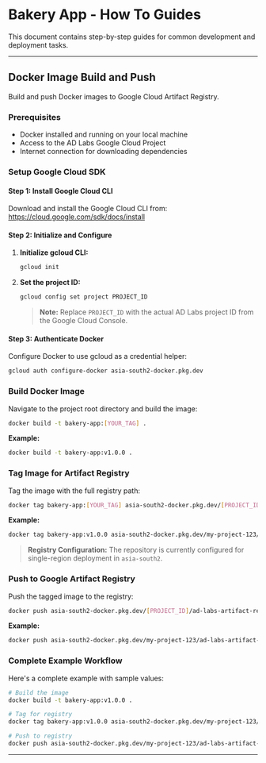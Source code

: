 # Bakery App - How To Guides

This document contains step-by-step guides for common development and deployment tasks.

---

## Docker Image Build and Push

Build and push Docker images to Google Cloud Artifact Registry.

### Prerequisites

- Docker installed and running on your local machine
- Access to the AD Labs Google Cloud Project
- Internet connection for downloading dependencies

### Setup Google Cloud SDK

#### Step 1: Install Google Cloud CLI

Download and install the Google Cloud CLI from: https://cloud.google.com/sdk/docs/install

#### Step 2: Initialize and Configure

1. **Initialize gcloud CLI:**
   ```bash
   gcloud init
   ```

2. **Set the project ID:**
   ```bash
   gcloud config set project PROJECT_ID
   ```
   > **Note:** Replace `PROJECT_ID` with the actual AD Labs project ID from the Google Cloud Console.

#### Step 3: Authenticate Docker

Configure Docker to use gcloud as a credential helper:
```bash
gcloud auth configure-docker asia-south2-docker.pkg.dev
```

### Build Docker Image

Navigate to the project root directory and build the image:

```bash
docker build -t bakery-app:[YOUR_TAG] .
```

**Example:**
```bash
docker build -t bakery-app:v1.0.0 .
```

### Tag Image for Artifact Registry

Tag the image with the full registry path:

```bash
docker tag bakery-app:[YOUR_TAG] asia-south2-docker.pkg.dev/[PROJECT_ID]/ad-labs-artifact-registry-asia-south2/bakery-app:[YOUR_TAG]
```

**Example:**
```bash
docker tag bakery-app:v1.0.0 asia-south2-docker.pkg.dev/my-project-123/ad-labs-artifact-registry-asia-south2/bakery-app:v1.0.0
```

> **Registry Configuration:** The repository is currently configured for single-region deployment in `asia-south2`.

### Push to Google Artifact Registry

Push the tagged image to the registry:

```bash
docker push asia-south2-docker.pkg.dev/[PROJECT_ID]/ad-labs-artifact-registry-asia-south2/bakery-app:[YOUR_TAG]
```

**Example:**
```bash
docker push asia-south2-docker.pkg.dev/my-project-123/ad-labs-artifact-registry-asia-south2/bakery-app:v1.0.0
```

### Complete Example Workflow

Here's a complete example with sample values:

```bash
# Build the image
docker build -t bakery-app:v1.0.0 .

# Tag for registry
docker tag bakery-app:v1.0.0 asia-south2-docker.pkg.dev/my-project-123/ad-labs-artifact-registry-asia-south2/bakery-app:v1.0.0

# Push to registry
docker push asia-south2-docker.pkg.dev/my-project-123/ad-labs-artifact-registry-asia-south2/bakery-app:v1.0.0
```

---

<!-- Add new How-To guides below this line -->
